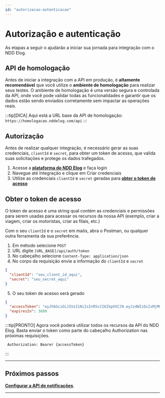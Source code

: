 ```yaml
---
id: "autorizacao-autenticacao"
---
```


# Autorização e autenticação

As etapas a seguir o ajudarão a iniciar sua jornada para integração com o NDD Elog.

## **API de homologação**

Antes de iniciar a integração com a API em produção, é **altamente recomendável** que você utilize o **ambiente de homologação** para realizar seus testes. O ambiente de homologação é uma versão segura e controlada da API, onde você pode validar todas as funcionalidades e garantir que os dados estão sendo enviados corretamente sem impactar as operações reais.

:::tip[DICA]
Aqui está a URL base da API de homologação: `https://homologacao.nddelog.com/api`
:::

## Autorização

Antes de realizar qualquer integração, é necessário gerar as suas credenciais, `clientId` e `secret`, para obter um token de acesso, que valida suas solicitações e protege os dados trafegados.

1. Acesse a [**plataforma do NDD Elog**](#) e faça login
2. Navegue até Integração e clique em Criar credenciais
3. Utilize as credenciais `clientId` e `secret` geradas para [**obter o token de acesso**](#obter-o-token-de-acesso)

## Obter o token de acesso

O token de acesso é uma string qual contém as credenciais e permissões para serem usadas para acessar os recursos da nossa API (exemplo, criar a viagem, criar os motoristas, criar as filais, etc.)

Com o seu `clientId` e o `secret` em maõs, abra o Postman, ou qualquer outra ferramenta da sua preferência.

1. Em método selecione `POST`
2. URL digite `[URL_BASE]/api/auth/token`
3. No cabeçalho selecione `Content-Type: application/json`
4. No corpo da requisição envie a informação do `clientId` e `secret`

```json
{
  "clientId": "seu_client_id_aqui",
  "secret": "seu_secret_aqui"
}
```

5. O seu token de acesso será gerado

```json
{
  "accessToken": "eyJhbGciOiJIUzI1NiIsInR5cCI6IkpXVCJ9.eyJzdWIiOiIxMjM0NTY3ODkwIiwibmFtZSI6Ik5ERCBFbG9nIiwiaWF0IjoxNTE2MjM5MDIyfQ.sqF8-Z6lD8mO-BHgKDaG8W9cvEZexEBsR5p1W-9UcsY",
  "expiresIn": 3600
}
```

:::tip[PRONTO]
Agora você poderá utilizar todos os recursos da API do NDD Elog. Basta enviar o token como parte do cabeçalho Authorization nas próximas requisições.

```text
 Authorization: Bearer {accessToken}
```

:::

---

## **Próximos passos**

[**Configurar a API de notificações**](./notificacoes).

---
